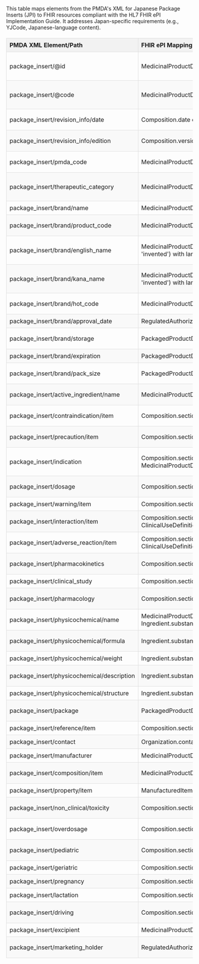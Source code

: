 This table maps elements from the PMDA's XML for Japanese Package Inserts (JPI) to FHIR resources compliant with the HL7 FHIR ePI Implementation Guide. It addresses Japan-specific requirements (e.g., YJCode, Japanese-language content).

<style>
    table {
        border-collapse: collapse;
        width: 100%;
        margin: 20px 0;
    }
    th, td {
        border: 1px solid #ddd;
        padding: 8px;
        text-align: left;
    }
    th {
        background-color: #f2f2f2;
        font-weight: bold;
    }
    tr:nth-child(even) {
        background-color: #f9f9f9;
    }
    tr:hover {
        background-color: #f5f5f5;
    }
</style>

<table>
    <thead>
        <tr>
            <th>PMDA XML Element/Path</th>
            <th>FHIR ePI Mapping</th>
            <th>Notes</th>
        </tr>
    </thead>
    <tbody>
        <tr>
            <td>package_insert/@id</td>
            <td>MedicinalProductDefinition.identifier</td>
            <td>Maps to the unique identifier for the product in MedicinalProductDefinition.</td>
        </tr>
        <tr>
            <td>package_insert/@code</td>
            <td>MedicinalProductDefinition.identifier</td>
            <td>PMDA code; could also map to PackagedProductDefinition.identifier for packaging specifics.</td>
        </tr>
        <tr>
            <td>package_insert/revision_info/date</td>
            <td>Composition.date or Composition.extension:revisionDate</td>
            <td>Represents the revision date of the package insert document.</td>
        </tr>
        <tr>
            <td>package_insert/revision_info/edition</td>
            <td>Composition.version</td>
            <td>Edition or version number of the document.</td>
        </tr>
        <tr>
            <td>package_insert/pmda_code</td>
            <td>MedicinalProductDefinition.identifier</td>
            <td>PMDA-specific code for the medicinal product.</td>
        </tr>
        <tr>
            <td>package_insert/therapeutic_category</td>
            <td>MedicinalProductDefinition.classification</td>
            <td>Maps to ATC code or therapeutic classification in MedicinalProductDefinition.</td>
        </tr>
        <tr>
            <td>package_insert/brand/name</td>
            <td>MedicinalProductDefinition.name.productName</td>
            <td>Brand name of the product.</td>
        </tr>
        <tr>
            <td>package_insert/brand/product_code</td>
            <td>MedicinalProductDefinition.identifier</td>
            <td>Product-specific code (YJ code or similar).</td>
        </tr>
        <tr>
            <td>package_insert/brand/english_name</td>
            <td>MedicinalProductDefinition.name.namePart (type: 'invented') with language extension</td>
            <td>English brand name; use FHIR language extensions for multilingual support.</td>
        </tr>
        <tr>
            <td>package_insert/brand/kana_name</td>
            <td>MedicinalProductDefinition.name.namePart (type: 'invented') with language extension</td>
            <td>Kana (phonetic) name; Japanese-specific, may require custom extension.</td>
        </tr>
        <tr>
            <td>package_insert/brand/hot_code</td>
            <td>MedicinalProductDefinition.identifier</td>
            <td>HOT code for reimbursement or regulatory purposes.</td>
        </tr>
        <tr>
            <td>package_insert/brand/approval_date</td>
            <td>RegulatedAuthorization.validityPeriod.start</td>
            <td>Approval date from PMDA.</td>
        </tr>
        <tr>
            <td>package_insert/brand/storage</td>
            <td>PackagedProductDefinition.shelfLifeStorage</td>
            <td>Storage conditions (e.g., room temperature).</td>
        </tr>
        <tr>
            <td>package_insert/brand/expiration</td>
            <td>PackagedProductDefinition.shelfLifeStorage.periodDuration</td>
            <td>Shelf life/expiration period.</td>
        </tr>
        <tr>
            <td>package_insert/brand/pack_size</td>
            <td>PackagedProductDefinition.package.packaging.quantity</td>
            <td>Number of units per pack (e.g., 28 tablets).</td>
        </tr>
        <tr>
            <td>package_insert/active_ingredient/name</td>
            <td>MedicinalProductDefinition.ingredient.substance.name</td>
            <td>Active ingredient name (e.g., Exemestane).</td>
        </tr>
        <tr>
            <td>package_insert/contraindication/item</td>
            <td>Composition.section (code: 'contraindication')</td>
            <td>Section for contraindications; text in Composition.section.text.</td>
        </tr>
        <tr>
            <td>package_insert/precaution/item</td>
            <td>Composition.section (code: 'precaution')</td>
            <td>Precautions for use; may nest under warnings.</td>
        </tr>
        <tr>
            <td>package_insert/indication</td>
            <td>Composition.section (code: 'indication') or MedicinalProductDefinition.indication</td>
            <td>Disease or condition for which the product is indicated (e.g., postmenopausal breast cancer).</td>
        </tr>
        <tr>
            <td>package_insert/dosage</td>
            <td>Composition.section (code: 'dosage')</td>
            <td>Dosage and administration instructions.</td>
        </tr>
        <tr>
            <td>package_insert/warning/item</td>
            <td>Composition.section (code: 'warning')</td>
            <td>General warnings and precautions.</td>
        </tr>
        <tr>
            <td>package_insert/interaction/item</td>
            <td>Composition.section (code: 'interaction') or ClinicalUseDefinition.type='interaction'</td>
            <td>Drug interactions; may reference Interaction resources.</td>
        </tr>
        <tr>
            <td>package_insert/adverse_reaction/item</td>
            <td>Composition.section (code: 'adverse-reaction') or ClinicalUseDefinition.type='undesirable-effect'</td>
            <td>Adverse reactions, including frequencies.</td>
        </tr>
        <tr>
            <td>package_insert/pharmacokinetics</td>
            <td>Composition.section (code: 'pharmacokinetics')</td>
            <td>PK data, including absorption, distribution, etc.</td>
        </tr>
        <tr>
            <td>package_insert/clinical_study</td>
            <td>Composition.section (code: 'clinical-study')</td>
            <td>Summary of clinical trials.</td>
        </tr>
        <tr>
            <td>package_insert/pharmacology</td>
            <td>Composition.section (code: 'pharmacology')</td>
            <td>Mechanism of action and pharmacodynamics.</td>
        </tr>
        <tr>
            <td>package_insert/physicochemical/name</td>
            <td>MedicinalProductDefinition.name (scientific) or Ingredient.substance.name</td>
            <td>Chemical name.</td>
        </tr>
        <tr>
            <td>package_insert/physicochemical/formula</td>
            <td>Ingredient.substance.molecularFormula</td>
            <td>Molecular formula (e.g., C20H24O2).</td>
        </tr>
        <tr>
            <td>package_insert/physicochemical/weight</td>
            <td>Ingredient.substance.molecularWeight</td>
            <td>Molecular weight.</td>
        </tr>
        <tr>
            <td>package_insert/physicochemical/description</td>
            <td>Ingredient.substance.description</td>
            <td>Physical description (e.g., white powder).</td>
        </tr>
        <tr>
            <td>package_insert/physicochemical/structure</td>
            <td>Ingredient.substance.structure</td>
            <td>Chemical structure if represented.</td>
        </tr>
        <tr>
            <td>package_insert/package</td>
            <td>PackagedProductDefinition.package</td>
            <td>Packaging details (e.g., 28 tablets PTP).</td>
        </tr>
        <tr>
            <td>package_insert/reference/item</td>
            <td>Composition.section (code: 'reference') or Citation</td>
            <td>References to literature or studies.</td>
        </tr>
        <tr>
            <td>package_insert/contact</td>
            <td>Organization.contact (for manufacturer)</td>
            <td>Contact information for inquiries.</td>
        </tr>
        <tr>
            <td>package_insert/manufacturer</td>
            <td>MedicinalProductDefinition.manufacturer or Organization</td>
            <td>Manufacturer details.</td>
        </tr>
        <tr>
            <td>package_insert/composition/item</td>
            <td>MedicinalProductDefinition.ingredient</td>
            <td>Composition including excipients (e.g., carnauba wax).</td>
        </tr>
        <tr>
            <td>package_insert/property/item</td>
            <td>ManufacturedItemDefinition.property</td>
            <td>Tablet properties (e.g., size, color).</td>
        </tr>
        <tr>
            <td>package_insert/non_clinical/toxicity</td>
            <td>Composition.section (code: 'non-clinical')</td>
            <td>Non-clinical data like toxicity studies.</td>
        </tr>
        <tr>
            <td>package_insert/overdosage</td>
            <td>Composition.section (code: 'overdosage')</td>
            <td>Overdose information (not explicitly in sample, but schema supports).</td>
        </tr>
        <tr>
            <td>package_insert/pediatric</td>
            <td>Composition.section (code: 'pediatric-use')</td>
            <td>Pediatric precautions (not in sample).</td>
        </tr>
        <tr>
            <td>package_insert/geriatric</td>
            <td>Composition.section (code: 'geriatric-use')</td>
            <td>Elderly use precautions.</td>
        </tr>
        <tr>
            <td>package_insert/pregnancy</td>
            <td>Composition.section (code: 'pregnancy')</td>
            <td>Pregnancy and lactation warnings.</td>
        </tr>
        <tr>
            <td>package_insert/lactation</td>
            <td>Composition.section (code: 'lactation')</td>
            <td>Breastfeeding warnings.</td>
        </tr>
        <tr>
            <td>package_insert/driving</td>
            <td>Composition.section (code: 'driving')</td>
            <td>Effects on ability to drive/operate machinery.</td>
        </tr>
        <tr>
            <td>package_insert/excipient</td>
            <td>MedicinalProductDefinition.ingredient (role: 'excipient')</td>
            <td>List of excipients in composition.</td>
        </tr>
        <tr>
            <td>package_insert/marketing_holder</td>
            <td>RegulatedAuthorization.holder</td>
            <td>Marketing authorization holder (e.g., Pfizer).</td>
        </tr>
    </tbody>
</table>